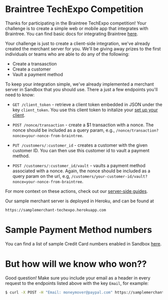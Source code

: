 # Braintree TechExpo Competition

Thanks for participating in the Braintree TechExpo competition! Your challenge is to create a simple web or mobile app that integrates with Braintree. You can find basic docs for integrating Braintree [here](https://developers.braintreepayments.com/start/overview).

Your challenge is just to create a client-side integration, we've already created the merchant server for you. We'll be giving away prizes to the first individuals or teams who are able to do any of the following:

 - Create a transasction
 - Create a customer
 - Vault a payment method

To keep your integration simple, we've already implemented a merchant server in Sandbox that you should use. There a just a few endpoints you'll need to know:

 - `GET /client_token` - retrieve a client token embedded in JSON under the key `client_token`. You use this client token to initalize your [set up your client](https://developers.braintreepayments.com/start/hello-client/android/v2). 

 - `POST /nonce/transaction` - create a $1 transaction with a nonce. The nonce should be included as a query param, e.g., `/nonce/transaction?nonce=your-nonce-from-braintree`.

 - `PUT /customers/:customer_id` - creates a customer with the given customer ID. You can then use this customer id to vault a payment method.

 - `POST /customers/:customer_id/vault` - vaults a payment method associated with a nonce. Again, the nonce should be included as a query param on the url, e.g, `/customers/your-customer-id/vault?nonce=your-nonce-from-braintree`.

For more context on these actions, check out our [server-side guides](https://developers.braintreepayments.com/guides/overview).

Our sample merchant server is deployed in Heroku, and can be found at 
```
https://samplemerchant-techexpo.herokuapp.com
```

# Sample Payment Method numbers

You can find a list of sample Credit Card numbers enabled in Sandbox [here](https://developers.braintreepayments.com/reference/general/testing/ruby#credit-card-numbers).

# But how will we know who won??

Good question! Make sure you include your email as a header in every request to the endpoints listed above with the key `Email`, for example:
```bash
$ curl -X POST -H "Email: moneymover@paypal.com" https://samplemerchant-techexpo.herokuapp.com/nonce/transaction?nonce=a-great-nonce
```
